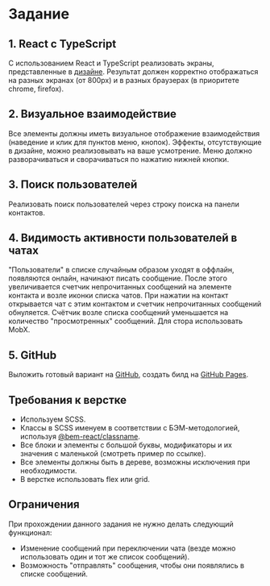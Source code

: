 # Задание

## 1. React с TypeScript

С использованием React и TypeScript реализовать экраны, представленные в [дизайне](https://www.figma.com/file/Shvpe6xPNvHD0FBqDMnWp6/Chat_test_krtech?type=design&node-id=115%3A335&mode=dev). Результат должен корректно отображаться на разных экранах (от 800px) и в разных браузерах (в приоритете chrome, firefox).

## 2. Визуальное взаимодействие

Все элементы должны иметь визуальное отображение взаимодействия (наведение и клик для пунктов меню, кнопок). Эффекты, отсутствующие в дизайне, можно реализовывать на ваше усмотрение. Меню должно разворачиваться и сворачиваться по нажатию нижней кнопки.

## 3. Поиск пользователей

Реализовать поиск пользователей через строку поиска на панели контактов.

## 4. Видимость активности пользователей в чатах

"Пользователи" в списке случайным образом уходят в оффлайн, появляются онлайн, начинают писать сообщение. После этого увеличивается счетчик непрочитанных сообщений на элементе контакта и возле иконки списка чатов. При нажатии на контакт открывается чат с этим контактом и счетчик непрочитанных сообщений обнуляется. Счётчик возле списка сообщений уменьшается на количество "просмотренных" сообщений. Для стора использовать MobX.

## 5. GitHub

Выложить готовый вариант на [GitHub](https://github.com/siqalexx/gram), создать билд на [GitHub Pages](https://siqalexx.github.io/gram/).

## Требования к верстке

- Используем SCSS.
- Классы в SCSS именуем в соответствии с БЭМ-методологией, используя [@bem-react/classname](https://www.npmjs.com/package/@bem-react/classname).
- Все блоки и элементы с большой буквы, модификаторы и их значения с маленькой (смотреть пример по ссылке).
- Все элементы должны быть в дереве, возможны исключения при необходимости.
- В верстке использовать flex или grid.

## Ограничения

При прохождении данного задания не нужно делать следующий функционал:
- Изменение сообщений при переключении чата (везде можно использовать один и тот же список сообщений).
- Возможность "отправлять" сообщения, чтобы они появлялись в списке сообщений.
